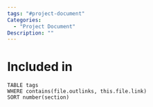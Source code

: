 ```yaml
---
tags: "#project-document"
Categories:
  - "Project Document"
Description: ""
---
```

# Included in
```dataview
TABLE tags
WHERE contains(file.outlinks, this.file.link)
SORT number(section)
```
